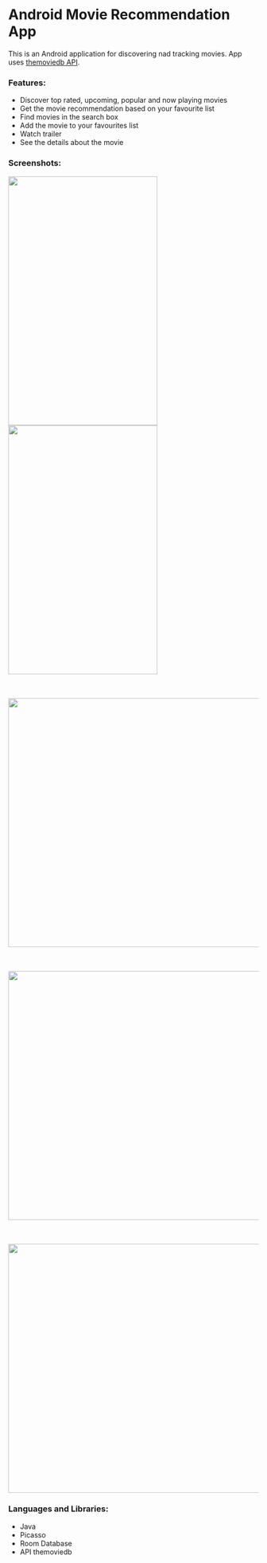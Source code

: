 # Android Movie Recommendation App

This is an Android application for discovering nad tracking movies. App uses [themoviedb API](https://www.themoviedb.org/documentation/api).

### Features: 
- Discover top rated, upcoming, popular and now playing movies
- Get the movie recommendation based on your favourite list
- Find movies in the search box
- Add the movie to your favourites list
- Watch trailer
- See the details about the movie

### Screenshots: 
<img src="https://user-images.githubusercontent.com/50593682/104648971-4106d180-56b4-11eb-9c98-68fc432ee3cb.png" width="300" height="500"> <img src="https://user-images.githubusercontent.com/50593682/104648979-43692b80-56b4-11eb-8744-8c396ccd6eed.png" width="300" height="500">

<br /><br />
<img src="https://user-images.githubusercontent.com/50593682/104648978-42d09500-56b4-11eb-869d-731eab868c44.png" width="550" height="500">

<br /><br />
<img src="https://user-images.githubusercontent.com/50593682/104648976-42d09500-56b4-11eb-9812-eb78d8af8260.png" width="550" height="500">

<br /><br />
<img src="https://user-images.githubusercontent.com/50593682/104648973-4237fe80-56b4-11eb-8180-6b29ad741d9e.png" width="550" height="500">




### Languages and Libraries:
- Java
- Picasso
- Room Database
- API themoviedb
































